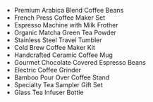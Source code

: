 - Premium Arabica Blend Coffee Beans
- French Press Coffee Maker Set
- Espresso Machine with Milk Frother
- Organic Matcha Green Tea Powder
- Stainless Steel Travel Tumbler
- Cold Brew Coffee Maker Kit
- Handcrafted Ceramic Coffee Mug
- Gourmet Chocolate Covered Espresso Beans
- Electric Coffee Grinder
- Bamboo Pour Over Coffee Stand
- Specialty Tea Sampler Gift Set
- Glass Tea Infuser Bottle
